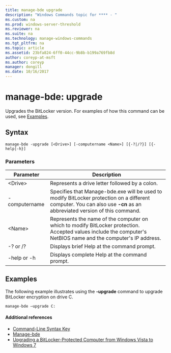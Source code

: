 ```yaml
---
title: manage-bde upgrade
description: "Windows Commands topic for **** - "
ms.custom: na
ms.prod: windows-server-threshold
ms.reviewer: na
ms.suite: na
ms.technology: manage-windows-commands
ms.tgt_pltfrm: na
ms.topic: article
ms.assetid: 23bfa824-6ff0-44cc-9b8b-b199a769fb8d
author: coreyp-at-msft
ms.author: coreyp
manager: dongill
ms.date: 10/16/2017
---
```


# manage-bde: upgrade



Upgrades the BitLocker version. For examples of how this command can be used, see [Examples](#BKMK_Examples).

## Syntax

```
manage-bde -upgrade [<Drive>] [-computername <Name>] [{-?|/?}] [{-help|-h}]
```

### Parameters

|Parameter|Description|
|---------|-----------|
|\<Drive>|Represents a drive letter followed by a colon.|
|-computername|Specifies that Manage-bde.exe will be used to modify BitLocker protection on a different computer. You can also use **-cn** as an abbreviated version of this command.|
|\<Name>|Represents the name of the computer on which to modify BitLocker protection. Accepted values include the computer's NetBIOS name and the computer's IP address.|
|-? or /?|Displays brief Help at the command prompt.|
|-help or -h|Displays complete Help at the command prompt.|

## <a name="BKMK_Examples"></a>Examples

The following example illustrates using the **-upgrade** command to upgrade BitLocker encryption on drive C.
```
manage-bde –upgrade C:
```

#### Additional references

-   [Command-Line Syntax Key](command-line-syntax-key.md)
-   [Manage-bde](manage-bde.md)
-   [Upgrading a BitLocker-Protected Computer from Windows Vista to Windows 7](https://technet.microsoft.com/library/ee424325(v=ws.10).aspx)